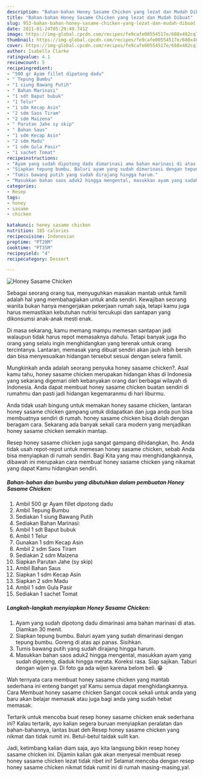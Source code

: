 ```yaml
---
description: "Bahan-bahan Honey Sasame Chicken yang lezat dan Mudah Dibuat"
title: "Bahan-bahan Honey Sasame Chicken yang lezat dan Mudah Dibuat"
slug: 953-bahan-bahan-honey-sasame-chicken-yang-lezat-dan-mudah-dibuat
date: 2021-01-24T05:29:49.741Z
image: https://img-global.cpcdn.com/recipes/fe9cafe00554517e/680x482cq70/honey-sasame-chicken-foto-resep-utama.jpg
thumbnail: https://img-global.cpcdn.com/recipes/fe9cafe00554517e/680x482cq70/honey-sasame-chicken-foto-resep-utama.jpg
cover: https://img-global.cpcdn.com/recipes/fe9cafe00554517e/680x482cq70/honey-sasame-chicken-foto-resep-utama.jpg
author: Isabella Clarke
ratingvalue: 4.1
reviewcount: 5
recipeingredient:
- "500 gr Ayam fillet dipotong dadu"
- " Tepung Bumbu"
- "1 siung Bawang Putih"
- " Bahan Marinasi"
- "1 sdt Baput bubuk"
- "1 Telur"
- "1 sdm Kecap Asin"
- "2 sdm Saos Tiram"
- "2 sdm Maizena"
- " Parutan Jahe sy skip"
- " Bahan Saus"
- "1 sdm Kecap Asin"
- "2 sdm Madu"
- "1 sdm Gula Pasir"
- "1 sachet Tomat"
recipeinstructions:
- "Ayam yang sudah dipotong dadu dimarinasi ama bahan marinasi di atas. Diamkan 30 menit."
- "Siapkan tepung bumbu. Baluri ayam yang sudah dimarinasi dengan tepung bumbu. Goreng di atas api panas. Sisihkan."
- "Tumis bawang putih yang sudah dirajang hingga harum."
- "Masukkan bahan saos aduk2 hingga mengental, masukkan ayam yang sudah digoreng, diaduk hingga merata. Koreksi rasa. Siap sajikan. Taburi dengan wijen ya. Di foto ga ada wijen karena belom beli. 😁"
categories:
- Resep
tags:
- honey
- sasame
- chicken

katakunci: honey sasame chicken 
nutrition: 185 calories
recipecuisine: Indonesian
preptime: "PT20M"
cooktime: "PT35M"
recipeyield: "4"
recipecategory: Dessert

---
```



![Honey Sasame Chicken](https://img-global.cpcdn.com/recipes/fe9cafe00554517e/680x482cq70/honey-sasame-chicken-foto-resep-utama.jpg)

Sebagai seorang orang tua, menyuguhkan masakan mantab untuk famili adalah hal yang membahagiakan untuk anda sendiri. Kewajiban seorang  wanita bukan hanya mengerjakan pekerjaan rumah saja, tetapi kamu juga harus memastikan kebutuhan nutrisi tercukupi dan santapan yang dikonsumsi anak-anak mesti enak.

Di masa  sekarang, kamu memang mampu memesan santapan jadi walaupun tidak harus repot memasaknya dahulu. Tetapi banyak juga lho orang yang selalu ingin menghidangkan yang terenak untuk orang tercintanya. Lantaran, memasak yang dibuat sendiri akan jauh lebih bersih dan bisa menyesuaikan hidangan tersebut sesuai dengan selera famili. 



Mungkinkah anda adalah seorang penyuka honey sasame chicken?. Asal kamu tahu, honey sasame chicken merupakan hidangan khas di Indonesia yang sekarang digemari oleh kebanyakan orang dari berbagai wilayah di Indonesia. Anda dapat membuat honey sasame chicken buatan sendiri di rumahmu dan pasti jadi hidangan kegemaranmu di hari liburmu.

Anda tidak usah bingung untuk memakan honey sasame chicken, lantaran honey sasame chicken gampang untuk didapatkan dan juga anda pun bisa membuatnya sendiri di rumah. honey sasame chicken bisa diolah dengan beragam cara. Sekarang ada banyak sekali cara modern yang menjadikan honey sasame chicken semakin mantap.

Resep honey sasame chicken juga sangat gampang dihidangkan, lho. Anda tidak usah repot-repot untuk memesan honey sasame chicken, sebab Anda bisa menyiapkan di rumah sendiri. Bagi Kita yang mau menghidangkannya, dibawah ini merupakan cara membuat honey sasame chicken yang nikamat yang dapat Kamu hidangkan sendiri.

<!--inarticleads1-->

##### Bahan-bahan dan bumbu yang dibutuhkan dalam pembuatan Honey Sasame Chicken:

1. Ambil 500 gr Ayam fillet dipotong dadu
1. Ambil  Tepung Bumbu
1. Sediakan 1 siung Bawang Putih
1. Sediakan  Bahan Marinasi:
1. Ambil 1 sdt Baput bubuk
1. Ambil 1 Telur
1. Gunakan 1 sdm Kecap Asin
1. Ambil 2 sdm Saos Tiram
1. Sediakan 2 sdm Maizena
1. Siapkan  Parutan Jahe (sy skip)
1. Ambil  Bahan Saus
1. Siapkan 1 sdm Kecap Asin
1. Siapkan 2 sdm Madu
1. Ambil 1 sdm Gula Pasir
1. Sediakan 1 sachet Tomat




<!--inarticleads2-->

##### Langkah-langkah menyiapkan Honey Sasame Chicken:

1. Ayam yang sudah dipotong dadu dimarinasi ama bahan marinasi di atas. Diamkan 30 menit.
1. Siapkan tepung bumbu. Baluri ayam yang sudah dimarinasi dengan tepung bumbu. Goreng di atas api panas. Sisihkan.
1. Tumis bawang putih yang sudah dirajang hingga harum.
1. Masukkan bahan saos aduk2 hingga mengental, masukkan ayam yang sudah digoreng, diaduk hingga merata. Koreksi rasa. Siap sajikan. Taburi dengan wijen ya. Di foto ga ada wijen karena belom beli. 😁




Wah ternyata cara membuat honey sasame chicken yang mantab sederhana ini enteng banget ya! Kamu semua dapat menghidangkannya. Cara Membuat honey sasame chicken Sangat cocok sekali untuk anda yang baru akan belajar memasak atau juga bagi anda yang sudah hebat memasak.

Tertarik untuk mencoba buat resep honey sasame chicken enak sederhana ini? Kalau tertarik, ayo kalian segera buruan menyiapkan peralatan dan bahan-bahannya, lantas buat deh Resep honey sasame chicken yang nikmat dan tidak rumit ini. Betul-betul taidak sulit kan. 

Jadi, ketimbang kalian diam saja, ayo kita langsung bikin resep honey sasame chicken ini. Dijamin kalian gak akan menyesal membuat resep honey sasame chicken lezat tidak ribet ini! Selamat mencoba dengan resep honey sasame chicken nikmat tidak rumit ini di rumah masing-masing,ya!.

